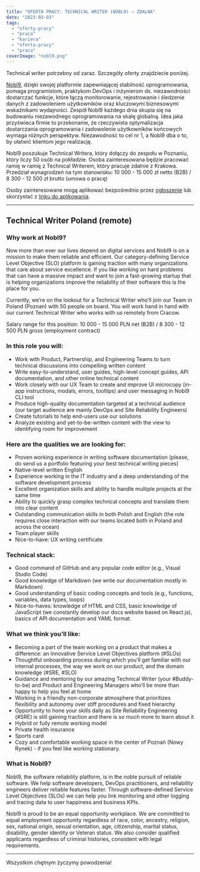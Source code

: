 ```yaml
---
title: "OFERTA PRACY: TECHNICAL WRITER (NOBL9) – ZDALNA"
date: "2023-03-03"
tags:
  - "oferty-pracy"
  - "praca"
  - "kariera"
  - "oferta-pracy"
  - "praca"
coverImage: "nobl9.png"
---
```


Technical writer potrzebny od zaraz. Szczegóły oferty znajdziecie poniżej.

[Nobl9](https://www.nobl9.com/), dzięki swojej platformie zapewniającej
stabilność oprogramowania, pomaga programistom, praktykom DevOps i inżynierom
ds. niezawodności dostarczać funkcje, które łączą monitorowanie, rejestrowanie i
śledzenie danych z zadowoleniem użytkowników oraz kluczowymi biznesowymi
wskaźnikami wydajności. Zespół Nobl9 każdego dnia skupia się na budowaniu
niezawodnego oprogramowania na skalę globalną. Idea jaka przyświeca firmie to
przekonanie, że rzeczywista optymalizacja dostarczania oprogramowania i
zadowolenie użytkowników końcowych wymaga różnych perspektyw. Niezawodność to
cel nr 1, a Nobl9 dba o to, by ułatwić klientom jego realizację.

Nobl9 poszukuje Technical Writera, który dołączy do zespołu w Poznaniu, który
liczy 50 osób na pokładzie. Osoba zainteresowana będzie pracować ramię w ramię z
Technical Writerem, który pracuje zdalnie z Krakowa. Przedział wynagrodzeń na
tym stanowisku: 10 000 - 15 000 zł netto (B2B) / 8 300 - 12 500 zł brutto (umowa
o pracę)

Osoby zainteresowane mogą aplikować bezpośrednio
przez [ogłoszenie](https://boards.greenhouse.io/nobl9/jobs/4537369003) lub
skorzystać z [linku do aplikowania](https://grnh.se/5265c9c93us).

---

## Technical Writer Poland (remote)

### Why work at Nobl9?

Now more than ever our lives depend on digital services and Nobl9 is on a
mission to make them reliable and efficient. Our category-defining Service Level
Objective (SLO) platform is gaining traction with many organizations that care
about service excellence. If you like working on hard problems that can have a
massive impact and want to join a fast-growing startup that is helping
organizations improve the reliability of their software this is the place for
you.

Currently, we’re on the lookout for a Technical Writer who’ll join our Team in
Poland (Poznan) with 50 people on board. You will work hand in hand with our
current Technical Writer who works with us remotely from Cracow.

Salary range for this position: 10 000 - 15 000 PLN net (B2B) / 8 300 - 12 500
PLN gross (employment contract)

### In this role you will:

- Work with Product, Partnership, and Engineering Teams to turn technical
  discussions into compelling written content
- Write easy-to-understand, user guides, high-level concept guides, API
  documentation, and other online technical content
- Work closely with our UX Team to create and improve UI microcopy (in-app
  instructions, modals, errors, tooltips) and user messaging in Nobl9 CLI tool
- Produce high-quality documentation targeted at a technical audience (our
  target audience are mainly DevOps and Site Reliability Engineers)
- Create tutorials to help end-users use our solutions
- Analyze existing and yet-to-be-written content with the view to identifying
  room for improvement

### Here are the qualities we are looking for:

- Proven working experience in writing software documentation (please, do send
  us a portfolio featuring your best technical writing pieces)
- Native-level written English
- Experience working in the IT industry and a deep understanding of the software
  development process
- Excellent organization skills and ability to handle multiple projects at the
  same time
- Ability to quickly grasp complex technical concepts and translate them into
  clear content
- Outstanding communication skills in both Polish and English (the role requires
  close interaction with our teams located both in Poland and across the ocean)
- Team player skills
- Nice-to-have: UX writing certificate

### Technical stack:

- Good command of GitHub and any popular code editor (e.g., Visual Studio Code)
- Good knowledge of Markdown (we write our documentation mostly in Markdown)
- Good understanding of basic coding concepts and tools (e.g., functions,
  variables, data types, loops)
- Nice-to-haves: knowledge of HTML and CSS, basic knowledge of JavaScript (we
  constantly develop our docs website based on React.js), basics of API
  documentation and YAML format.

### What we think you’ll like:

- Becoming a part of the team working on a product that makes a difference: an
  innovative Service Level Objectives platform (#SLOs)
- Thoughtful onboarding process during which you’ll get familiar with our
  internal processes, the way we work on our product, and the domain knowledge
  (#SRE, #SLO)
- Guidance and mentoring by our amazing Technical Writer (your #Buddy-to-be) and
  Product and Engineering Managers who’ll be more than happy to help you feel at
  home
- Working in a friendly non-corporate atmosphere that prioritizes flexibility
  and autonomy over stiff procedures and fixed hierarchy
- Opportunity to hone your skills daily as Site Reliability Engineering (#SRE)
  is still gaining traction and there is so much more to learn about it
- Hybrid or fully remote working model
- Private health insurance
- Sports card
- Cozy and comfortable working space in the center of Poznań (Nowy Rynek) - if
  you feel like working stationary.

### What is Nobl9?

Nobl9, the software reliability platform, is in the noble pursuit of reliable
software. We help software developers, DevOps practitioners, and reliability
engineers deliver reliable features faster. Through software-defined Service
Level Objectives (SLOs) we can help you link monitoring and other logging and
tracing data to user happiness and business KPIs.

Nobl9 is proud to be an equal opportunity workplace. We are committed to equal
employment opportunity regardless of race, color, ancestry, religion, sex,
national origin, sexual orientation, age, citizenship, marital status,
disability, gender identity or Veteran status. We also consider qualified
applicants regardless of criminal histories, consistent with legal requirements.

---

Wszystkim chętnym życzymy powodzenia!

